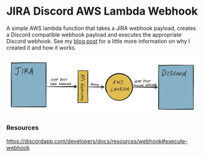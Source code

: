 # JIRA Discord AWS Lambda Webhook
A simple AWS lambda function that takes a JIRA webhook payload, creates a Discord compatible webhook payload and executes the appropriate Discord webhook. See my [blog post](https://andyczerwonka.com/discord-for-software-development-teams-34eb025d6440) for a little more information on why I created it and how it works.

![](architecture.png)

### Resources
https://discordapp.com/developers/docs/resources/webhook#execute-webhook

